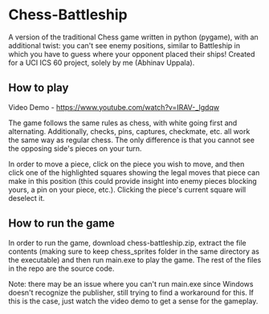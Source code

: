 # Chess-Battleship
A version of the traditional Chess game written in python (pygame), with an additional twist: you can't see enemy positions, similar to Battleship in which you have to guess where your opponent placed their ships! Created for a UCI ICS 60 project, solely by me (Abhinav Uppala).

## How to play

Video Demo - https://www.youtube.com/watch?v=IRAV-_lgdqw

The game follows the same rules as chess, with white going first and alternating. Additionally, checks, pins, captures, checkmate, etc. all work the same way as regular chess. The only difference is that you cannot see the opposing side's pieces on your turn.

In order to move a piece, click on the piece you wish to move, and then click one of the highlighted squares showing the legal moves that piece can make in this position (this could provide insight into enemy pieces blocking yours, a pin on your piece, etc.). Clicking the piece's current square will deselect it.

## How to run the game

In order to run the game, download chess-battleship.zip, extract the file contents (making sure to keep chess_sprites folder in the same directory as the executable) and then run main.exe to play the game. The rest of the files in the repo are the source code.

Note: there may be an issue where you can't run main.exe since Windows doesn't recognize the publisher, still trying to find a workaround for this. If this is the case, just watch the video demo to get a sense for the gameplay.

